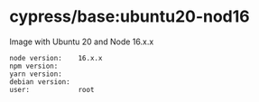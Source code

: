 # cypress/base:ubuntu20-nod16

Image with Ubuntu 20 and Node 16.x.x

```
node version:    16.x.x
npm version:
yarn version:
debian version:
user:            root
```
